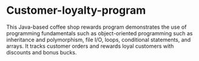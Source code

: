# Customer-loyalty-program
This Java-based coffee shop rewards program demonstrates the use of programming fundamentals such as object-oriented programming such as inheritance and polymorphism, file I/O, loops, conditional statements, and arrays. It tracks customer orders and rewards loyal customers with discounts and bonus bucks.
